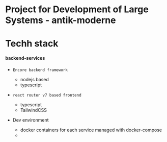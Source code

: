 # Project for Development of Large Systems - antik-moderne

# Techh stack

#### backend-services
- `Encore backend framework`
    - nodejs based
    - typescript

- `react router v7 based frontend`
    - typescript
    - TailwindCSS

- Dev environment
    - docker containers for each service managed with docker-compose
    - 